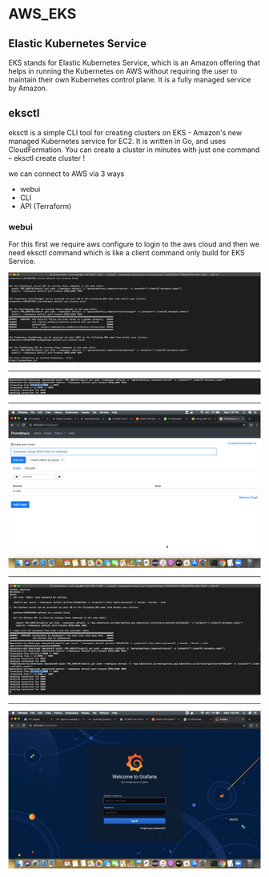 # AWS_EKS


## Elastic Kubernetes Service
EKS stands for Elastic Kubernetes Service, which is an Amazon offering that helps in running the Kubernetes on AWS without requiring the user to maintain their own Kubernetes control plane. It is a fully managed service by Amazon.

## eksctl
eksctl is a simple CLI tool for creating clusters on EKS - Amazon's new managed Kubernetes service for EC2. It is written in Go, and uses CloudFormation. You can create a cluster in minutes with just one command – eksctl create cluster !

we can connect to AWS via 3 ways
- webui
- CLI
- API (Terraform)

### webui

For this first we require aws configure to login to the aws cloud and then we need eksctl command which is like a client command only build for EKS Service.






![m](prometheus_start.png)

___
![m](pro_start.png)

___
![m](prometheus.png)

___
![m](grafana_start.png)

___
![m](grafana.png)

